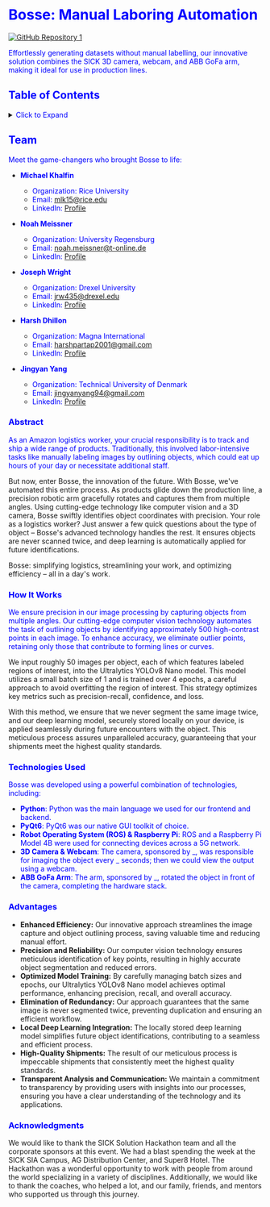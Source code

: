 # <span style="color:blue">Bosse: Manual Laboring Automation</span>
[![GitHub Repository 1](https://img.shields.io/badge/GitHub-Explore%20the%20Code-blue?logo=github)](https://github.com/NoahMeissner/bosse)

<span style="color:blue">Effortlessly generating datasets without manual labelling, our innovative solution combines the SICK 3D camera, webcam, and ABB GoFa arm, making it ideal for use in production lines.
</span>

## <span style="color:blue">Table of Contents</span>

<details>
  <summary><span style="color:blue">Click to Expand</span></summary>
  <ol>
    <li><a href="#team"><span style="color:blue">Team</span></a></li>
    <li><a href="#abstract"><span style="color:blue">Abstract</span></a></li>
    <li><a href="#how-it-works"><span style="color:blue">How It Works</span></a></li>
    <li><a href="#technologies-used"><span style="color:blue">Technologies Used</span></a></li>
    <li><a href="#advantages"><span style="color:blue">Advantages</span></a></li>
    <li><a href="#acknowledgments"><span style="color:blue">Acknowledgments</span></a></li>
  </ol>
</details>

## <span style="color:blue">Team</span>

<span style="color:blue">Meet the game-changers who brought Bosse to life:</span>

- <span style="color:blue">**Michael Khalfin**</span>
  - <span style="color:blue">Organization: Rice University</span>
  - <span style="color:blue">Email: [mlk15@rice.edu](mailto:mlk15@rice.edu)</span>
  - <span style="color:blue">LinkedIn: [Profile](https://www.linkedin.com/in/michael-khalfin-87551b20b/)</span>

- <span style="color:blue">**Noah Meissner**</span>
  - <span style="color:blue">Organization: University Regensburg</span>
  - <span style="color:blue">Email: [noah.meissner@t-online.de](mailto:noah.meissner@t-online.de)</span>
  - <span style="color:blue">LinkedIn: [Profile](https://www.linkedin.com/in/noah-mei%C3%9Fner-7391a2245/)</span>

- <span style="color:blue">**Joseph Wright**</span>
  - <span style="color:blue">Organization: Drexel University</span>
  - <span style="color:blue">Email: [jrw435@drexel.edu](mailto:jrw435@drexel.edu)</span>
  - <span style="color:blue">LinkedIn: [Profile](linkedin.com/in/joseph~wright)</span>

- <span style="color:blue">**Harsh Dhillon**</span>
  - <span style="color:blue">Organization: Magna International</span>
  - <span style="color:blue">Email: [harshpartap2001@gmail.com](mailto:harshpartap2001@gmail.com)</span>
  - <span style="color:blue">LinkedIn: [Profile](https://www.linkedin.com/in/harsh-dhillon-92aa14196/)</span>

- <span style="color:blue">**Jingyan Yang**</span>
  - <span style="color:blue">Organization: Technical University of Denmark</span>
  - <span style="color:blue">Email: [jingyanyang94@gmail.com](mailto:jingyanyang94@gmail.com)</span>
  - <span style="color:blue">LinkedIn: [Profile](https://www.linkedin.com/in/jingyan-yang/)</span>

### <span style="color:blue">Abstract</span>

<span style="color:blue">As an Amazon logistics worker, your crucial responsibility is to track and ship a wide range of products. Traditionally, this involved labor-intensive tasks like manually labeling images by outlining objects, which could eat up hours of your day or necessitate additional staff.

But now, enter Bosse, the innovation of the future. With Bosse, we've automated this entire process. As products glide down the production line, a precision robotic arm gracefully rotates and captures them from multiple angles. Using cutting-edge technology like computer vision and a 3D camera, Bosse swiftly identifies object coordinates with precision. Your role as a logistics worker? Just answer a few quick questions about the type of object – Bosse's advanced technology handles the rest. It ensures objects are never scanned twice, and deep learning is automatically applied for future identifications.

Bosse: simplifying logistics, streamlining your work, and optimizing efficiency – all in a day's work. </span>

### <span style="color:blue">How It Works</span>

<span style="color:blue">We ensure precision in our image processing by capturing objects from multiple angles. Our cutting-edge computer vision technology automates the task of outlining objects by identifying approximately 500 high-contrast points in each image. To enhance accuracy, we eliminate outlier points, retaining only those that contribute to forming lines or curves.

We input roughly 50 images per object, each of which features labeled regions of interest, into the Ultralytics YOLOv8 Nano model. This model utilizes a small batch size of 1 and is trained over 4 epochs, a careful approach to avoid overfitting the region of interest. This strategy optimizes key metrics such as precision-recall, confidence, and loss.

With this method, we ensure that we never segment the same image twice, and our deep learning model, securely stored locally on your device, is applied seamlessly during future encounters with the object. This meticulous process assures unparalleled accuracy, guaranteeing that your shipments meet the highest quality standards.</span>

### <span style="color:blue">Technologies Used</span>

<span style="color:blue">Bosse was developed using a powerful combination of technologies, including:</span>
- <span style="color:blue">**Python**: Python was the main language we used for our frontend and backend.</span>
- <span style="color:blue">**PyQt6**: PyQt6 was our native GUI toolkit of choice.</span>
- <span style="color:blue">**Robot Operating System (ROS) & Raspberry Pi**: ROS and a Raspberry Pi Model 4B were used for connecting devices across a 5G network.</span>
- <span style="color:blue">**3D Camera & Webcam**: The camera, sponsored by _, was responsible for imaging the object every _ seconds; then we could view the output using a webcam.</span>
- <span style="color:blue">**ABB GoFa Arm**: The arm, sponsored by _, rotated the object in front of the camera, completing the hardware stack.</span>

### <span style="color:blue">Advantages</span>
- **Enhanced Efficiency:** Our innovative approach streamlines the image capture and object outlining process, saving valuable time and reducing manual effort.
- **Precision and Reliability:** Our computer vision technology ensures meticulous identification of key points, resulting in highly accurate object segmentation and reduced errors.
- **Optimized Model Training:** By carefully managing batch sizes and epochs, our Ultralytics YOLOv8 Nano model achieves optimal performance, enhancing precision, recall, and overall accuracy.
- **Elimination of Redundancy:** Our approach guarantees that the same image is never segmented twice, preventing duplication and ensuring an efficient workflow.
- **Local Deep Learning Integration:** The locally stored deep learning model simplifies future object identifications, contributing to a seamless and efficient process.
- **High-Quality Shipments:** The result of our meticulous process is impeccable shipments that consistently meet the highest quality standards.
- **Transparent Analysis and Communication:** We maintain a commitment to transparency by providing users with insights into our processes, ensuring you have a clear understanding of the technology and its applications.

### <span style="color:blue">Acknowledgments</span>
We would like to thank the SICK Solution Hackathon team and all the corporate sponsors at this event. We had a blast spending the week at the SICK SIA Campus, 
AG Distribution Center, and Super8 Hotel. The Hackathon was a wonderful opportunity to work with people from around the world specializing in a variety of disciplines.
Additionally, we would like to thank the coaches, who helped a lot, and our family, friends, and mentors who supported us through this journey.
